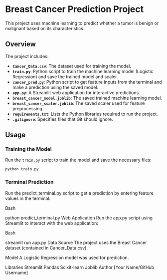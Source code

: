 # Breast Cancer Prediction Project

This project uses machine learning to predict whether a tumor is benign or malignant based on its characteristics.

## Overview

The project includes:

* **`Cancer_Data.csv`**: The dataset used for training the model.
* **`train.py`**: Python script to train the machine learning model (Logistic Regression) and save the trained model and scaler.
* **`cancer_pred.py`**: Python script to get feature inputs from the terminal and make a prediction using the saved model.
* **`app.py`**: A Streamlit web application for interactive predictions.
* **`breast_cancer_model.joblib`**: The saved trained machine learning model.
* **`breast_cancer_scaler.joblib`**: The saved scaler used for feature preprocessing.
* **`requirements.txt`**: Lists the Python libraries required to run the project.
* **`.gitignore`**: Specifies files that Git should ignore.

## Usage

### Training the Model

Run the `train.py` script to train the model and save the necessary files:

```bash
python train.py
```

### Terminal Prediction
Run the predict_terminal.py script to get a prediction by entering feature values in the terminal:

Bash

python predict_terminal.py
Web Application
Run the app.py script using Streamlit to interact with the web application:

Bash

streamlit run app.py
Data Source
The project uses the Breast Cancer dataset (contained in Cancer_Data.csv).

Model
A Logistic Regression model was used for prediction.

Libraries
Streamlit
Pandas
Scikit-learn
Joblib
Author
[Your Name/GitHub Username]
